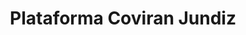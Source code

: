 ---
title: "Plataforma Coviran Jundiz"
url: /vitoria-gasteiz/plataforma-coviran-jundiz/
shop: Großhandel
---